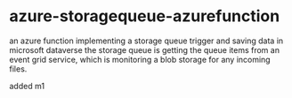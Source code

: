 # azure-storagequeue-azurefunction
an azure function implementing a storage queue trigger and saving data in microsoft dataverse
the storage queue is getting the queue items from an event grid service, which is monitoring a blob storage for any incoming files.

added m1